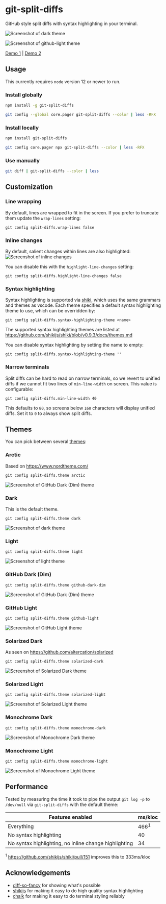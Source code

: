 # git-split-diffs

GitHub style split diffs with syntax highlighting in your terminal.

![Screenshot of dark theme](screenshots/dark.png?raw=true)

![Screenshot of github-light theme](screenshots/github-light.png?raw=true)

[Demo 1](https://asciinema.org/a/Bsk7CFtZkDZ4Ea89BwDcbD8LA) | [Demo 2](https://asciinema.org/a/7HrYqF2vjfrKXt28bv6BUAcym)

## Usage

This currently requires `node` version 12 or newer to run.

### Install globally

```sh
npm install -g git-split-diffs

git config --global core.pager git-split-diffs --color | less -RFX
```

### Install locally

```sh
npm install git-split-diffs

git config core.pager npx git-split-diffs --color | less -RFX
```

### Use manually

```sh
git diff | git-split-diffs --color | less
```

## Customization

### Line wrapping

By default, lines are wrapped to fit in the screen. If you prefer to truncate them update the `wrap-lines` setting:

```
git config split-diffs.wrap-lines false
```

### Inline changes

By default, salient changes within lines are also highlighted:
![Screenshot of inline changes](screenshots/inline-changes.png?raw=true)

You can disable this with the `highlight-line-changes` setting:

```
git config split-diffs.highlight-line-changes false
```

### Syntax highlighting

Syntax highlighting is supported via [shiki](https://github.com/shikijs/shiki/), which uses the same grammars and themes as vscode. Each theme specifies a default syntax highlighting theme to use, which can be overridden by:

```
git config split-diffs.syntax-highlighting-theme <name>
```

The supported syntax highlighting themes are listed at https://github.com/shikijs/shiki/blob/v0.9.3/docs/themes.md

You can disable syntax highlighting by setting the name to empty:
```
git config split-diffs.syntax-highlighting-theme ''
```

### Narrow terminals

Split diffs can be hard to read on narrow terminals, so we revert to unified diffs if we cannot fit two lines of `min-line-width` on screen. This value is configurable:

```
git config split-diffs.min-line-width 40
```

This defaults to `80`, so screens below `160` characters will display unified diffs. Set it to `0` to always show split diffs.

## Themes

You can pick between several [themes](themes/):

### Arctic

Based on https://www.nordtheme.com/

```
git config split-diffs.theme arctic
```

![Screenshot of GitHub Dark (Dim) theme](screenshots/arctic.png?raw=true)

### Dark

This is the default theme.

```
git config split-diffs.theme dark
```

![Screenshot of dark theme](screenshots/dark.png?raw=true)

### Light

```
git config split-diffs.theme light
```

![Screenshot of light theme](screenshots/light.png?raw=true)

### GitHub Dark (Dim)

```
git config split-diffs.theme github-dark-dim
```

![Screenshot of GitHub Dark (Dim) theme](screenshots/github-dark-dim.png?raw=true)

### GitHub Light

```
git config split-diffs.theme github-light
```

![Screenshot of GitHub Light theme](screenshots/github-light.png?raw=true)

### Solarized Dark

As seen on https://github.com/altercation/solarized

```
git config split-diffs.theme solarized-dark
```

![Screenshot of Solarized Dark theme](screenshots/solarized-dark.png?raw=true)

### Solarized Light

```
git config split-diffs.theme solarized-light
```

![Screenshot of Solarized Light theme](screenshots/solarized-light.png?raw=true)

### Monochrome Dark

```
git config split-diffs.theme monochrome-dark
```

![Screenshot of Monochrome Dark theme](screenshots/monochrome-dark.png?raw=true)

### Monochrome Light

```
git config split-diffs.theme monochrome-light
```

![Screenshot of Monochrome Light theme](screenshots/monochrome-light.png?raw=true)

## Performance

Tested by measuring the time it took to pipe the output `git log -p` to `/dev/null` via `git-split-diffs` with the default theme:

| Features enabled                                               | ms/kloc  |
| -------------------------------------------------------------- | -------- |
| Everything                                                     | 466<sup>1</sup>     |
| No syntax highlighting                                         | 40       |
| No syntax highlighting, no inline change highlighting          | 34       |

<sup>1</sup> https://github.com/shikijs/shiki/pull/151 improves this to 333ms/kloc


## Acknowledgements
* [diff-so-fancy](https://github.com/so-fancy/diff-so-fancy) for showing what's possible
* [shikijs](https://github.com/shikijs/shiki) for making it easy to do high quality syntax highlighting
* [chalk](https://github.com/chalk/chalk) for making it easy to do terminal styling reliably
